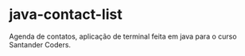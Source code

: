 # java-contact-list
Agenda de contatos, aplicação de terminal feita em java para o curso Santander Coders.
